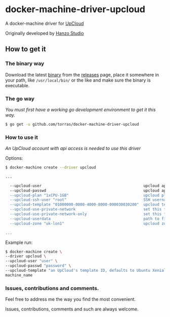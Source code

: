 # docker-machine-driver-upcloud

A docker-machine driver for [UpCloud](https://www.upcloud.com/)

Originally developed by [Hanzo Studio](https://hanzo.es/)

## How to get it

### The binary way

Download the latest
[binary](https://github.com/torras/docker-machine-driver-upcloud/releases/download/0/docker-machine-driver-upcloud) from the
[releases](https://github.com/torras/docker-machine-driver-upcloud/releases) page,
place it somewhere in your path, like `/usr/local/bin/` or the like and make
sure the binary is executable.

### The go way

_You must first have a working go development environment to get it this way._

```bash
$ go get -u github.com/torras/docker-machine-driver-upcloud
```

### How to use it

_An UpCloud account with api access is needed to use this driver_

Options:

```bash
$ docker-machine create --driver upcloud

...

  --upcloud-user                                             upcloud api access user [$UPCLOUD_USER]
  --upcloud-passwd                                           upcloud api access user's password [$UPCLOUD_PASSWD]
  --upcloud-plan "1xCPU-1GB"                                 upcloud plan [$UPCLOUD_PLAN]
  --upcloud-ssh-user "root"                                  SSH username [$UPCLOUD_SSH_USER]
  --upcloud-template "01000000-0000-4000-8000-000030030200"  upcloud template [$UPCLOUD_TEMPLATE]
  --upcloud-use-private-network                              set this flag to use private networking [$UPCLOUD_USE_PRIVATE_NETWORK]
  --upcloud-use-private-network-only                         set this flag to only use private networking [$UPCLOUD_USE_PRIVATE_NETWORK_ONLY]
  --upcloud-userdata                                         path to file with cloud-init user-data [$UPCLOUD_USERDATA]
  --upcloud-zone "uk-lon1"                                   upcloud zone [$UPCLOUD_ZONE]

...

```

Example run:

```bash
$ docker-machine create \
--driver upcloud \
--upcloud-user "user" \
--upcloud-passwd "password" \
--upcloud-template "an UpCloud's template ID, defaults to Ubuntu Xenial" \
machine_name
```

### Issues, contributions and comments.

Feel free to address me the way you find the most convenient.

Issues, contributions, comments and such are always welcome.
